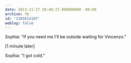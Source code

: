 ```yaml
---
date: 2013-11-27 20:48:27.000000000 -08:00
archive: fb
id: '1385614107'
weblog: false
---
```


Sophia: "If you need me I'll be outside waiting for Vincenzo."

[1 minute later]

Sophia: "I got cold."
